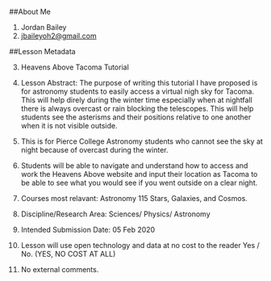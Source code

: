 ##About Me
1. Jordan Bailey
2. jbaileyoh2@gmail.com

##Lesson Metadata

3. Heavens Above Tacoma Tutorial

4. Lesson Abstract: The purpose of writing this tutorial I have proposed is for astronomy students to easily access a virtual nigh sky for Tacoma. This will help direly during the winter time especially when at nightfall there is always overcast or rain blocking the telescopes. This will help students see the asterisms and their positions relative to one another when it is not visible outside.
5. This is for Pierce College Astronomy students who cannot see the sky at night because of overcast during the winter.
6. Students will be able to navigate and understand how to access and work the Heavens Above website and input their location as Tacoma to be able to see what you would see if you went outside on a clear night.
7. Courses most relavant: Astronomy 115 Stars, Galaxies, and Cosmos.
8. Discipline/Research Area: Sciences/ Physics/ Astronomy
9. Intended Submission Date: 05 Feb 2020
10. Lesson will use open technology and data at no cost to the reader Yes / No. (YES, NO COST AT ALL)
11. No external comments.
